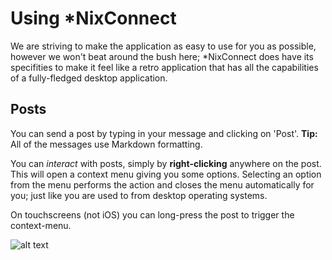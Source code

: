 # Using \*NixConnect

We are striving to make the application as easy to use for you as possible, however we won't beat around the bush here; \*NixConnect does have its specifities to make it feel like a retro application that has all the capabilities of a fully-fledged desktop application.

## Posts

You can send a post by typing in your message and clicking on 'Post'.
**Tip:** All of the messages use Markdown formatting.

You can _interact_ with posts, simply by **right-clicking** anywhere on the post. This will open a context menu giving you some options. Selecting an option from the menu performs the action and closes the menu automatically for you; just like you are used to from desktop operating systems.

On touchscreens (not iOS) you can long-press the post to trigger the context-menu.

![alt text](/assets/images/image-1.png)
